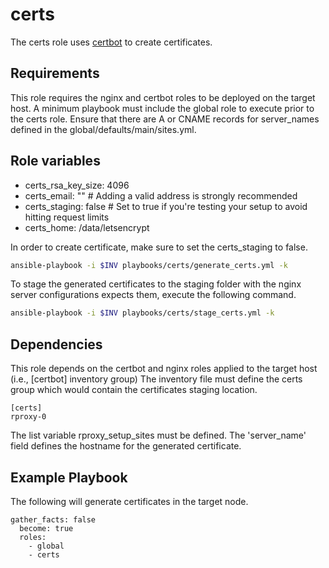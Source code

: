 certs
======

The certs role uses [certbot](https://certbot.eff.org/instructions?ws=nginx&os=pip) to create certificates.

Requirements
------------

This role requires the nginx and certbot roles to be deployed on the target host. A minimum playbook must include the global role to execute prior to the certs role. Ensure that there are A or CNAME records for server_names defined in the global/defaults/main/sites.yml. 

Role variables
--------------

- certs_rsa_key_size: 4096
- certs_email: "" # Adding a valid address is strongly recommended
- certs_staging: false # Set to true if you're testing your setup to avoid hitting request limits
- certs_home: /data/letsencrypt

In order to create certificate, make sure to set the certs_staging to false.

```bash
ansible-playbook -i $INV playbooks/certs/generate_certs.yml -k
```

To stage the generated certificates to the staging folder with the nginx server configurations expects them, execute the following command.
```bash
ansible-playbook -i $INV playbooks/certs/stage_certs.yml -k
```

Dependencies
------------

This role depends on the certbot and nginx roles applied to the target host (i.e., [certbot] inventory group) The inventory file must define the certs group which would contain the certificates staging location.

```
[certs]
rproxy-0 
```

The list variable rproxy_setup_sites must be defined. The 'server_name' field defines the hostname for the generated certificate.


Example Playbook
----------------

The following will generate certificates in the target node.

    gather_facts: false
      become: true
      roles:
        - global
        - certs


